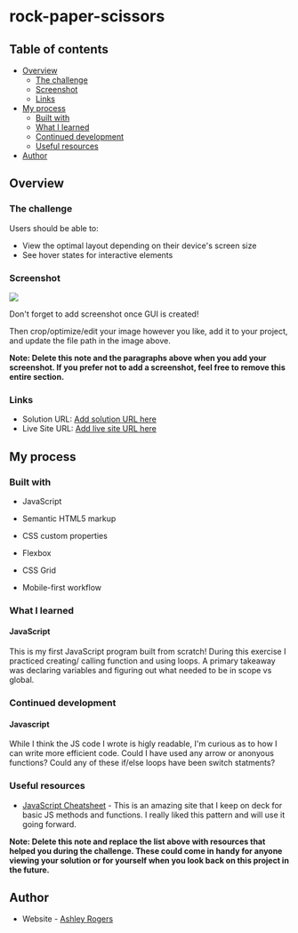 # rock-paper-scissors

## Table of contents

- [Overview](#overview)
  - [The challenge](#the-challenge)
  - [Screenshot](#screenshot)
  - [Links](#links)
- [My process](#my-process)
  - [Built with](#built-with)
  - [What I learned](#what-i-learned)
  - [Continued development](#continued-development)
  - [Useful resources](#useful-resources)
- [Author](#author)

## Overview

### The challenge

Users should be able to:

- View the optimal layout depending on their device's screen size
- See hover states for interactive elements

### Screenshot

![](./screenshot.jpg)

Don't forget to add screenshot once GUI is created!

Then crop/optimize/edit your image however you like, add it to your project, and update the file path in the image above.

**Note: Delete this note and the paragraphs above when you add your screenshot. If you prefer not to add a screenshot, feel free to remove this entire section.**

### Links

- Solution URL: [Add solution URL here](https://your-solution-url.com)
- Live Site URL: [Add live site URL here](https://your-live-site-url.com)

## My process

### Built with

- JavaScript

- Semantic HTML5 markup
- CSS custom properties
- Flexbox
- CSS Grid
- Mobile-first workflow


### What I learned

#### JavaScript
This is my first JavaScript program built from scratch! During this exercise I practiced creating/ calling function and using loops. A primary takeaway was declaring variables and figuring out what needed to be in scope vs global. 


### Continued development

#### Javascript
While I think the JS code I wrote is higly readable, I'm curious as to how I can write more efficient code. Could I have used any arrow or anonyous functions? Could any of these if/else loops have been switch statments? 


### Useful resources

- [JavaScript Cheatsheet](https://htmlcheatsheet.com/js/) - This is an amazing site that I keep on deck for basic JS methods and functions. I really liked this pattern and will use it going forward.

**Note: Delete this note and replace the list above with resources that helped you during the challenge. These could come in handy for anyone viewing your solution or for yourself when you look back on this project in the future.**

## Author

- Website - [Ashley Rogers](finalfinalv1.com)




